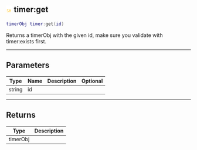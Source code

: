 ## ![shared](.gitbook/assets/shared.png) timer:get


```lua
timerObj timer:get(id)
```

Returns a timerObj with the given id, make sure you validate with timer:exists first.


------
## Parameters

| Type   | Name | Description              | Optional |
| ------ | ---- | ------------------------ | -------: |
| string | id |  |  |

------
## Returns

| Type | Description |
| ---- | ----------: |
| timerObj |  |

